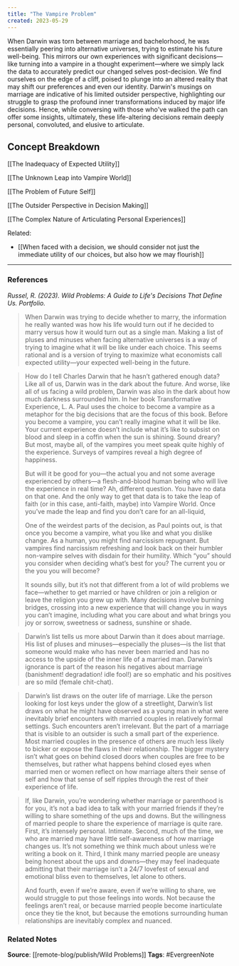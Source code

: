 ```yaml
---
title: "The Vampire Problem"
created: 2023-05-29
---
```


When Darwin was torn between marriage and bachelorhood, he was essentially peering into alternative universes, trying to estimate his future well-being. This mirrors our own experiences with significant decisions—like turning into a vampire in a thought experiment—where we simply lack the data to accurately predict our changed selves post-decision. We find ourselves on the edge of a cliff, poised to plunge into an altered reality that may shift our preferences and even our identity. Darwin's musings on marriage are indicative of his limited outsider perspective, highlighting our struggle to grasp the profound inner transformations induced by major life decisions. Hence, while conversing with those who've walked the path can offer some insights, ultimately, these life-altering decisions remain deeply personal, convoluted, and elusive to articulate.

## Concept Breakdown

[[The Inadequacy of Expected Utility]]

[[The Unknown Leap into Vampire World]]

[[The Problem of Future Self]]

[[The Outsider Perspective in Decision Making]]

[[The Complex Nature of Articulating Personal Experiences]]

Related:
- [[When faced with a decision, we should consider not just the immediate utility of our choices, but also how we may flourish]]

--- 
### References

*Russel, R. (2023). Wild Problems: A Guide to Life's Decisions That Define Us. Portfolio.*

> When Darwin was trying to decide whether to marry, the information he really wanted was how his life would turn out if he decided to marry versus how it would turn out as a single man. Making a list of pluses and minuses when facing alternative universes is a way of trying to imagine what it will be like under each choice. This seems rational and is a version of trying to maximize what economists call expected utility—your expected well-being in the future.

> How do I tell Charles Darwin that he hasn’t gathered enough data? Like all of us, Darwin was in the dark about the future. And worse, like all of us facing a wild problem, Darwin was also in the dark about how much darkness surrounded him. In her book Transformative Experience, L. A. Paul uses the choice to become a vampire as a metaphor for the big decisions that are the focus of this book. Before you become a vampire, you can’t really imagine what it will be like. Your current experience doesn’t include what it’s like to subsist on blood and sleep in a coffin when the sun is shining. Sound dreary? But most, maybe all, of the vampires you meet speak quite highly of the experience. Surveys of vampires reveal a high degree of happiness. 
> 
> But will it be good for you—the actual you and not some average experienced by others—a flesh-and-blood human being who will live the experience in real time? Ah, different question. You have no data on that one. And the only way to get that data is to take the leap of faith (or in this case, anti-faith, maybe) into Vampire World. Once you’ve made the leap and find you don’t care for an all-liquid,
> 
> One of the weirdest parts of the decision, as Paul points out, is that once you become a vampire, what you like and what you dislike change. As a human, you might find narcissism repugnant. But vampires find narcissism refreshing and look back on their humbler non-vampire selves with disdain for their humility. Which “you” should you consider when deciding what’s best for you? The current you or the you you will become?
> 
> It sounds silly, but it’s not that different from a lot of wild problems we face—whether to get married or have children or join a religion or leave the religion you grew up with. Many decisions involve burning bridges, crossing into a new experience that will change you in ways you can’t imagine, including what you care about and what brings you joy or sorrow, sweetness or sadness, sunshine or shade.

> Darwin’s list tells us more about Darwin than it does about marriage. His list of pluses and minuses—especially the pluses—is the list that someone would make who has never been married and has no access to the upside of the inner life of a married man. Darwin’s ignorance is part of the reason his negatives about marriage (banishment! degradation! idle fool!) are so emphatic and his positives are so mild (female chit-chat).

> Darwin’s list draws on the outer life of marriage. Like the person looking for lost keys under the glow of a streetlight, Darwin’s list draws on what he might have observed as a young man in what were inevitably brief encounters with married couples in relatively formal settings. Such encounters aren’t irrelevant. But the part of a marriage that is visible to an outsider is such a small part of the experience. Most married couples in the presence of others are much less likely to bicker or expose the flaws in their relationship. The bigger mystery isn’t what goes on behind closed doors when couples are free to be themselves, but rather what happens behind closed eyes when married men or women reflect on how marriage alters their sense of self and how that sense of self ripples through the rest of their experience of life.

> If, like Darwin, you’re wondering whether marriage or parenthood is for you, it’s not a bad idea to talk with your married friends if they’re willing to share something of the ups and downs. But the willingness of married people to share the experience of marriage is quite rare. First, it’s intensely personal. Intimate. Second, much of the time, we who are married may have little self-awareness of how marriage changes us. It’s not something we think much about unless we’re writing a book on it. Third, I think many married people are uneasy being honest about the ups and downs—they may feel inadequate admitting that their marriage isn’t a 24/7 lovefest of sexual and emotional bliss even to themselves, let alone to others.
> 
> And fourth, even if we’re aware, even if we’re willing to share, we would struggle to put those feelings into words. Not because the feelings aren’t real, or because married people become inarticulate once they tie the knot, but because the emotions surrounding human relationships are inevitably complex and nuanced.

### Related Notes
**Source**: [[remote-blog/publish/Wild Problems]]
**Tags**: #EvergreenNote
